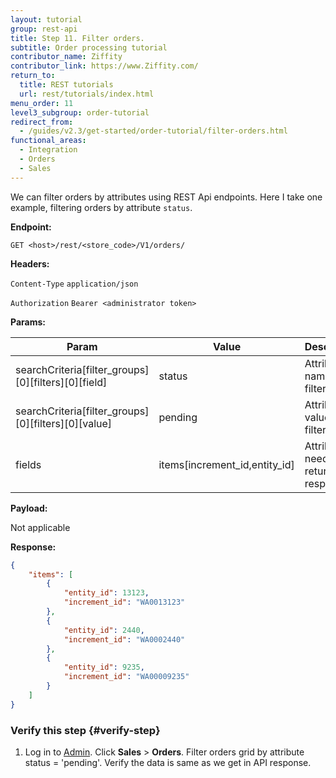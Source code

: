 ```yaml
---
layout: tutorial
group: rest-api
title: Step 11. Filter orders.
subtitle: Order processing tutorial
contributor_name: Ziffity
contributor_link: https://www.Ziffity.com/
return_to:
  title: REST tutorials
  url: rest/tutorials/index.html
menu_order: 11
level3_subgroup: order-tutorial
redirect_from:
  - /guides/v2.3/get-started/order-tutorial/filter-orders.html
functional_areas:
  - Integration
  - Orders
  - Sales
---
```


We can filter orders by attributes using REST Api endpoints. Here I take one example, filtering orders by attribute `status`.

**Endpoint:**

`GET <host>/rest/<store_code>/V1/orders/`

**Headers:**

`Content-Type` `application/json`

`Authorization` `Bearer <administrator token>`

**Params:**

Param | Value | Description
--- | --- | ---
searchCriteria[filter_groups][0][filters][0][field] | status | Attribute name to filter
searchCriteria[filter_groups][0][filters][0][value] | pending | Attribute value to filter
fields | items[increment_id,entity_id] | Attributes needs to be return as response

**Payload:**

Not applicable

**Response:**

```json
{
    "items": [
        {
            "entity_id": 13123,
            "increment_id": "WA0013123"
        },
        {
            "entity_id": 2440,
            "increment_id": "WA0002440"
        },
        {
            "entity_id": 9235,
            "increment_id": "WA00009235"
        }
    ]
}
```

### Verify this step {#verify-step}

1. Log in to [Admin](https://glossary.magento.com/admin). Click **Sales** > **Orders**. Filter orders grid by attribute status = 'pending'. Verify the data is same as we get in API response.




